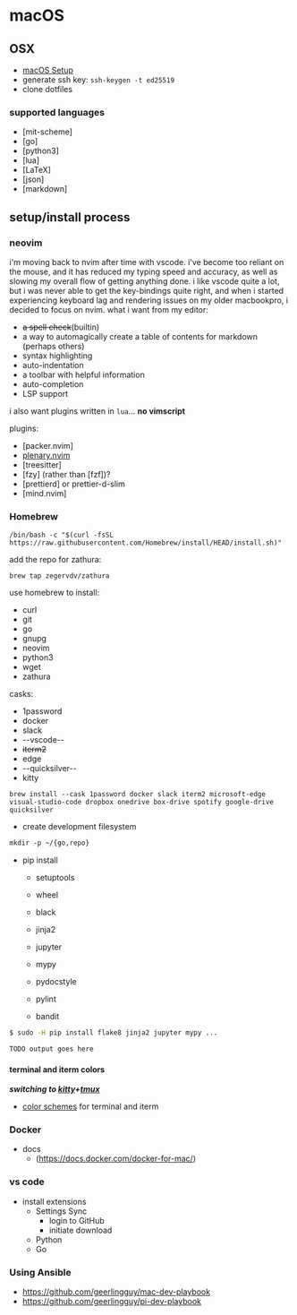 # macOS

## OSX

- [macOS Setup](https://sourabhbajaj.com/mac-setup/Homebrew/)
- generate ssh key: `ssh-keygen -t ed25519`
- clone dotfiles

### supported languages

- [mit-scheme]
- [go]
- [python3]
- [lua]
- [LaTeX]
- [json]
- [markdown]

## setup/install process

### neovim

i'm moving back to nvim after time with vscode. i've become too reliant on the mouse, and it has reduced my typing speed
and accuracy, as well as slowing my overall flow of getting anything done. i like vscode quite a lot, but i was never
able to get the key-bindings quite right, and when i started experiencing keyboard lag and rendering issues on my older
macbookpro, i decided to focus on nvim. what i want from my editor:

- ~~a spell check~~(builtin)
- a way to automagically create a table of contents for markdown (perhaps others)
- syntax highlighting
- auto-indentation
- a toolbar with helpful information
- auto-completion
- LSP support

i also want plugins written in `lua`... **no vimscript**

plugins:

- [packer.nvim]
- [plenary.nvim](https://github.com/nvim-lua/plenary.nvim)
- [treesitter]
- [fzy] (rather than [fzf])?
- [prettierd] or prettier-d-slim
- [mind.nvim]

### Homebrew

`/bin/bash -c "$(curl -fsSL https://raw.githubusercontent.com/Homebrew/install/HEAD/install.sh)"`

add the repo for zathura:

`brew tap zegervdv/zathura`

use homebrew to install:

- curl
- git
- go
- gnupg
- neovim
- python3
- wget
- zathura


casks:

- 1password
- docker
- slack
- --vscode--
- ~~iterm2~~
- edge
- --quicksilver--
- kitty

`brew install --cask 1password docker slack iterm2 microsoft-edge visual-studio-code dropbox onedrive box-drive spotify google-drive quicksilver`

- create development filesystem

```txt
mkdir -p ~/{go,repo}
```

- pip install
  - setuptools
  - wheel
  - black

  - jinja2
  - jupyter
  - mypy
  - pydocstyle
  - pylint
  - bandit

```sh
$ sudo -H pip install flake8 jinja2 jupyter mypy ...

TODO output goes here
```

#### terminal and iterm colors

***switching to [kitty]()+[tmux]()***

- [color schemes](https://github.com/nathanbuchar/atom-one-dark-terminal) for terminal and iterm

### Docker

- docs
  - (<https://docs.docker.com/docker-for-mac/>)

### vs code

- install extensions
  - Settings Sync
    - login to GitHub
    - initiate download
  - Python
  - Go

### Using Ansible

- <https://github.com/geerlingguy/mac-dev-playbook>
- <https://github.com/geerlingguy/pi-dev-playbook>
